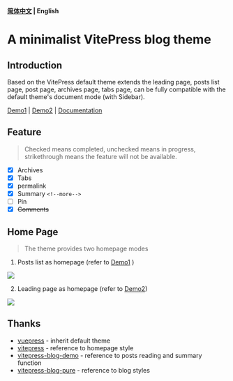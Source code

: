 **[简体中文](/README_zh-CN) | English**

# A minimalist VitePress blog theme

## Introduction

Based on the VitePress default theme extends the leading page, posts list page, post page, archives page, tabs page, can be fully compatible with the default theme's document mode (with Sidebar).

[Demo1](https://zhichao.org) | [Demo2](https://izhichao.github.io/vitepress-theme-minimalism) | [Documentation](https://zhichao.org/minimalism.html#english)

## Feature 

> Checked means completed, unchecked means in progress, strikethrough means the feature will not be available.

- [x] Archives
- [x] Tabs
- [x] permalink
- [x] Summary `<!--more-->`
- [ ] Pin
- [x] ~~Comments~~

## Home Page

> The theme provides two homepage modes

1. Posts list as homepage (refer to [Demo1](https://zhichao.org) )

![](https://img.erpweb.eu.org/imgs/2023/10/4ec9a01282ed2c05.png)

2. Leading page as homepage (refer to [Demo2](https://izhichao.github.io/vitepress-theme-minimalism))

![](https://img.erpweb.eu.org/imgs/2023/10/5ba99dc0cf4e3e04.png)

## Thanks

- [vuepress](https://github.com/vuejs/vitepress) - inherit default theme
- [vitepress](https://github.com/vuejs/vuepress) - reference to homepage style
- [vitepress-blog-demo](https://github.com/brc-dd/vitepress-blog-demo) - reference to posts reading and summary function
- [vitepress-blog-pure](https://github.com/airene/vitepress-blog-pure) - reference to blog styles